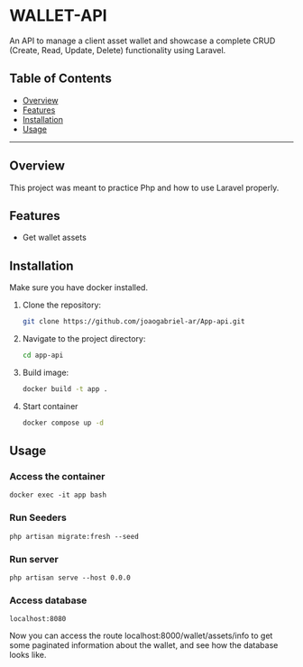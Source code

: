 # WALLET-API

An API to manage a client asset wallet and showcase a complete 
CRUD (Create, Read, Update, Delete) functionality using Laravel.

## Table of Contents

- [Overview](#overview)
- [Features](#features)
- [Installation](#installation)
- [Usage](#usage)

---

## Overview

This project was meant to practice Php and how to use Laravel properly.

## Features

- Get wallet assets

## Installation

Make sure you have docker installed.

1. Clone the repository:
    ```bash
    git clone https://github.com/joaogabriel-ar/App-api.git
    ```
2. Navigate to the project directory:
    ```bash
    cd app-api
    ```
3. Build image:
    ```bash
    docker build -t app .
    ```
4. Start container
    ```bash
    docker compose up -d
    ```

## Usage

### Access the container

    docker exec -it app bash

### Run Seeders
    
    php artisan migrate:fresh --seed

### Run server
    php artisan serve --host 0.0.0

### Access database
    localhost:8080
    
Now you can access the route localhost:8000/wallet/assets/info to get some paginated information about the wallet, and see how the database looks like.


